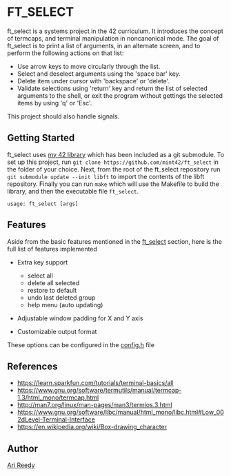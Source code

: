 # FT_SELECT

ft_select is a systems project in the 42 curriculum. It introduces the concept of termcaps, and terminal manipulation in noncanonical mode. The goal of ft_select is to print a list of arguments, in an alternate screen, and to perform the following actions on that list:

- Use arrow keys to move circularly through the list.
- Select and deselect arguments using the 'space bar' key.
- Delete item under cursor with 'backspace' or 'delete'.
- Validate selections using 'return' key and return the list of selected arguments to the shell, or exit the program without gettings the selected items by using 'q' or 'Esc'.

This project should also handle signals.

## Getting Started

ft_select uses [my 42 library](https://github.com/mint42/lib) which has been included as a git submodule. To set up this project, run `git clone https://github.com/mint42/ft_select` in the folder of your choice. Next, from the root of the ft_select repository run `git submodule update --init libft` to import the contents of the libft repository. Finally you can run `make` which will use the Makefile to build the library, and then the executable file `ft_select`.

```
usage: ft_select [args]
```

## Features

Aside from the basic features mentioned in the [ft_select](https://github.com/mint42/ft_select#ft_select) section, here is the full list of features implemented

- Extra key support

	-	select all
	-	delete all selected
	-	restore to default
	-	undo last deleted group
	-	help menu (auto updating)

- Adjustable window padding for X and Y axis

- Customizable output format

These options can be configured in the [config.h](https://github.com/mint42/ft_select/blob/master/includes/config.h) file

## References 

- https://learn.sparkfun.com/tutorials/terminal-basics/all
- https://www.gnu.org/software/termutils/manual/termcap-1.3/html_mono/termcap.html
- http://man7.org/linux/man-pages/man3/termios.3.html
- https://www.gnu.org/software/libc/manual/html_mono/libc.html#Low_002dLevel-Terminal-Interface
- https://en.wikipedia.org/wiki/Box-drawing_character

## Author

[Ari Reedy](https://github.com/mint42/)
